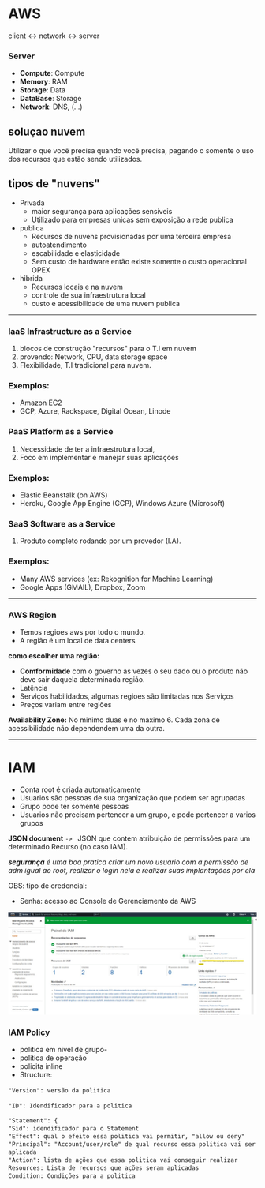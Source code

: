 # AWS 

client <-> network <-> server

### Server 
- **Compute**: Compute 
- **Memory**: RAM 
- **Storage**: Data 
- **DataBase**: Storage 
- **Network**: DNS, (...) 

## soluçao nuvem
Utilizar o que você precisa quando você precisa, pagando o somente o uso dos recursos que estão sendo utilizados.

## tipos de "nuvens"
- Privada
    - maior segurança para aplicações sensíveis  
    - Utilizado para empresas unicas sem exposição a rede publica
- publica
    - Recursos de nuvens provisionadas por uma terceira empresa
    - autoatendimento
    - escabilidade e elasticidade 
    - Sem custo de hardware então existe somente o custo operacional OPEX
- hibrida
    - Recursos locais e na nuvem
    - controle de sua infraestrutura local
    - custo e acessibilidade de uma nuvem publica

___

### **IaaS** Infrastructure as a Service

1. blocos de construção "recursos" para o T.I em nuvem
2. provendo: Network, CPU, data storage space
3. Flexibilidade, T.I tradicional para nuvem.

### Exemplos:
- Amazon EC2
- GCP, Azure, Rackspace, Digital Ocean, Linode

### **PaaS** Platform as a Service

1. Necessidade de ter a infraestrutura local,
2. Foco em implementar e manejar suas aplicações

### Exemplos:
- Elastic Beanstalk (on AWS)
- Heroku, Google App Engine (GCP), Windows Azure (Microsoft)

### **SaaS** Software as a Service
1. Produto completo rodando por um provedor (I.A).


### Exemplos:
- Many AWS services (ex: Rekognition for Machine Learning)
- Google Apps (GMAIL), Dropbox, Zoom

____
### **AWS Region**
- Temos regioes aws por todo o mundo.
- A região é um local de data centers

__como escolher uma região:__
- **Comformidade** com o governo as vezes o seu dado ou o produto não deve sair daquela determinada região.
- Latência
- Serviços habilidados, algumas regioes são limitadas nos Serviços
- Preços variam entre regiões

__Availability Zone:__
No minimo duas e no maximo 6.
Cada zona de acessibilidade não dependendem uma da outra.

___

# IAM
- Conta root é criada automaticamente
- Usuarios são pessoas de sua organização que podem ser agrupadas 
- Grupo pode ter somente pessoas
- Usuarios não precisam pertencer a um grupo, e pode pertencer a varios grupos

**JSON document** ``-> `` JSON que contem atribuição de permissões para um determinado Recurso (no caso IAM). 

___segurança__ é uma boa pratica criar um novo usuario com a permissão de adm igual ao root, realizar o login nela e realizar suas implantações por ela_

OBS: tipo de credencial:
 - Senha: acesso ao Console de Gerenciamento da AWS

![Imagem url para login novo IAM](/img/URL_conta_adm.jpeg)

### IAM Policy
- politica em nivel de grupo-
- politica de operação
- policita inline
- Structure:

``"Version": versão da politica``

``"ID": Idendificador para a politica ``

    "Statement": { 
    "Sid": idendificador para o Statement
    "Effect": qual o efeito essa politica vai permitir, "allow ou deny"
    "Principal": "Account/user/role" de qual recurso essa politica vai ser aplicada
    "Action": lista de ações que essa politica vai conseguir realizar
    Resources: Lista de recursos que ações seram aplicadas
    Condition: Condições para a politica
